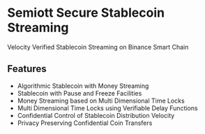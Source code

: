 # Semiott Secure Stablecoin Streaming 
Velocity Verified Stablecoin Streaming on Binance Smart Chain

## Features
- Algorithmic Stablecoin with Money Streaming
- Stablecoin with Pause and Freeze Facilities
- Money Streaming based on Multi Dimensional Time Locks
- Multi Dimensional Time Locks using Verifiable Delay Functions
- Confidential Control of Stablecoin Distribution Velocity
- Privacy Preserving Confidential Coin Transfers

